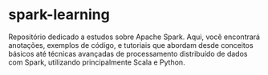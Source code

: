 # spark-learning
Repositório dedicado a estudos sobre Apache Spark. Aqui, você encontrará anotações, exemplos de código, e tutoriais que abordam desde conceitos básicos até técnicas avançadas de processamento distribuído de dados com Spark, utilizando principalmente Scala e Python.

